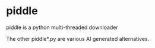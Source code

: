 # piddle
piddle is a python multi-threaded downloader

The other piddle*.py are various AI generated alternatives.
